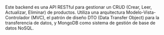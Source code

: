 Este backend es una API RESTful para gestionar un CRUD (Crear, Leer, Actualizar, Eliminar) de productos. Utiliza una arquitectura Modelo-Vista-Controlador (MVC), el patrón de diseño DTO (Data Transfer Object) para la transferencia de datos, y MongoDB como sistema de gestión de base de datos NoSQL.
